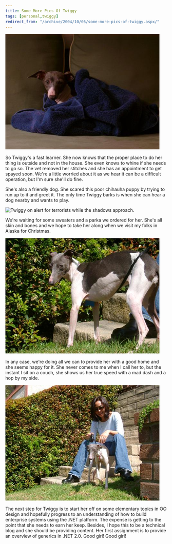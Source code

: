 ```yaml
---
title: Some More Pics Of Twiggy
tags: [personal,twiggy]
redirect_from: "/archive/2004/10/05/some-more-pics-of-twiggy.aspx/"
---
```


![Twiggy in her favorite spot](/assets/images/Twiggy_Favorite_Spot.jpg) 

So Twiggy's a fast learner. She now knows that the proper place to do
her thing is outside and not in the house. She even knows to whine if
she needs to go so. The vet removed her stitches and she has an
appointment to get spayed soon. We're a little worried about it as we
hear it can be a difficult operation, but I'm sure she'll do fine.

She's also a friendly dog. She scared this poor chihauha puppy by trying
to run up to it and greet it. The only time Twiggy barks is when she can
hear a dog nearby and wants to play.

![Twiggy on alert for terrorists while the shadows approach.
](/assets/images/TwiggyAlert.jpg)

We're waiting for some sweaters and a parka we ordered for her. She's
all skin and bones and we hope to take her along when we visit my folks
in Alaska for Christmas.

![Giving us the evil eye.](/assets/images/TwiggyDeathGlare.jpg) 

In any case, we're doing all we can to provide her with a good home and
she seems happy for it. She never comes to me when I call her to, but
the instant I sit on a couch, she shows us her true speed with a mad
dash and a hop by my side.

![With her mommy.](/assets/images/TwiggyWithMommy.jpg)

The next step for Twiggy is to start her off on some elementary topics
in OO design and hopefully progress to an understanding of how to build
enterprise systems using the .NET platform. The expense is getting to
the point that she needs to earn her keep. Besides, I hope this to be a
technical blog and she should be providing content. Her first assignment
is to provide an overview of generics in .NET 2.0. Good girl! Good girl!
